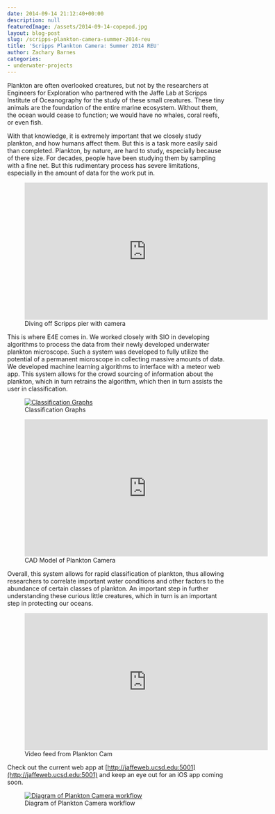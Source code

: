 ```yaml
---
date: 2014-09-14 21:12:40+00:00
description: null
featuredImage: /assets/2014-09-14-copepod.jpg
layout: blog-post
slug: /scripps-plankton-camera-summer-2014-reu
title: 'Scripps Plankton Camera: Summer 2014 REU'
author: Zachary Barnes
categories:
- underwater-projects
---
```

Plankton are often overlooked creatures, but not by the researchers at Engineers for Exploration who partnered with the Jaffe Lab at Scripps Institute of Oceanography for the study of these small creatures. These tiny animals are the foundation of the entire marine ecosystem. Without them, the ocean would cease to function; we would have no whales, coral reefs, or even fish. 

With that knowledge, it is extremely important that we closely study plankton, and how humans affect them. But this is a task more easily said than completed. Plankton, by nature, are hard to study, especially because of there size. For decades, people have been studying them by sampling with a fine net. But this rudimentary process has severe limitations, especially in the amount of data for the work put in.

<figure>
<iframe width="560" height="315" src="https://www.youtube.com/embed/GBRFlnAG_mI?si=tCtTTauWzCrPcVUI" title="YouTube video player" frameborder="0" allow="accelerometer; autoplay; clipboard-write; encrypted-media; gyroscope; picture-in-picture; web-share" allowfullscreen></iframe>
<figcaption>Diving off Scripps pier with camera</figcaption>
</figure>

This is where E4E comes in. We worked closely with SIO in developing algorithms to process the data from their newly developed underwater plankton microscope. Such a system was developed to fully utilize the potential of a permanent microscope in collecting massive amounts of data. We developed machine learning algorithms to interface with a meteor web app. This system allows for the crowd sourcing of information about the plankton, which in turn retrains the algorithm, which then in turn assists the user in classification. 

<figure>
<a href="{{'/assets/2014-09-14-planktoncam-graphs.png' | absolute_url}}"><img src="{{'/assets/2014-09-14-planktoncam-graphs.png' | resize: '1024x768'}}" alt="Classification Graphs"></a>
<figcaption>Classification Graphs</figcaption>
</figure>

<figure>
<iframe width="560" height="315" src="https://www.youtube.com/embed/PtdAEIwnsrs?si=EEX81cpztWH77Thm" title="YouTube video player" frameborder="0" allow="accelerometer; autoplay; clipboard-write; encrypted-media; gyroscope; picture-in-picture; web-share" allowfullscreen></iframe>
<figcaption>CAD Model of Plankton Camera</figcaption>
</figure>

Overall, this system allows for rapid classification of plankton, thus allowing researchers to correlate important water conditions and other factors to the abundance of certain classes of plankton. An important step in further understanding these curious little creatures, which in turn is an important step in protecting our oceans.

<figure>
<iframe width="560" height="315" src="https://www.youtube.com/embed/w_74MdlNcI0?si=uxT_YQkaKwIyCgLA" title="YouTube video player" frameborder="0" allow="accelerometer; autoplay; clipboard-write; encrypted-media; gyroscope; picture-in-picture; web-share" allowfullscreen></iframe>
<figcaption>Video feed from Plankton Cam</figcaption>
</figure>

Check out the current web app at [http://jaffeweb.ucsd.edu:5001](http://jaffeweb.ucsd.edu:5001) and keep an eye out for an iOS app coming soon.

<figure>
<a href="{{'/assets/2014-09-14-spc-pres-scripps.png' | absolute_url}}"><img src="{{'/assets/2014-09-14-spc-pres-scripps.png' | resize: '1024x768'}}" alt="Diagram of Plankton Camera workflow"></a>
<figcaption>Diagram of Plankton Camera workflow</figcaption>
</figure>